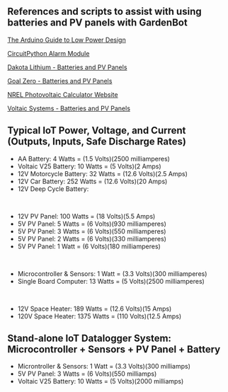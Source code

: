 ## References and scripts to assist with using batteries and PV panels with GardenBot

[The Arduino Guide to Low Power Design](https://docs.arduino.cc/learn/electronics/low-power)

[CircuitPython Alarm Module](https://docs.circuitpython.org/en/latest/shared-bindings/alarm/index.html)

[Dakota Lithium - Batteries and PV Panels](https://dakotalithium.com)

[Goal Zero - Batteries and PV Panels](https://www.goalzero.com)

[NREL Photovoltaic Calculator Website](https://pvwatts.nrel.gov/index.php)

[Voltaic Systems - Batteries and PV Panels](https://voltaicsystems.com)

## Typical IoT Power, Voltage, and Current (Outputs, Inputs, Safe Discharge Rates) 

- AA Battery:                 4 Watts = (1.5 Volts)(2500 milliamperes)
- Voltaic V25 Battery:        10 Watts = (5 Volts)(2 Amps)
- 12V Motorcycle Battery:     32 Watts = (12.6 Volts)(2.5 Amps)
- 12V Car Battery:            252 Watts = (12.6 Volts)(20 Amps)
- 12V Deep Cycle Battery:
<br>

- 12V PV Panel:               100 Watts = (18 Volts)(5.5 Amps)
- 5V PV Panel:                5 Watts = (6 Volts)(930 milliamperes)
- 5V PV Panel:                3 Watts = (6 Volts)(550 milliamperes)
- 5V PV Panel:                2 Watts = (6 Volts)(330 milliamperes)
- 5V PV Panel:                1 Watt = (6 Volts)(180 milliamperes)

<br>

- Microcontroller & Sensors:  1 Watt = (3.3 Volts)(300 milliamperes) 
- Single Board Computer:      13 Watts = (5 Volts)(2500 milliamperes)

<br>

- 12V Space Heater:           189 Watts = (12.6 Volts)(15 Amps)
- 120V Space Heater:          1375 Watts = (110 Volts)(12.5 Amps)

## Stand-alone IoT Datalogger System: Microcontroller + Sensors + PV Panel + Battery

- Microntroller & Sensors:    1 Watt = (3.3 Volts)(300 milliamps)
- 5V PV Panel:                3 Watts = (6 Volts)(550 milliamps)
- Voltaic V25 Battery:        10 Watts = (5 Volts)(2000 milliamps)
